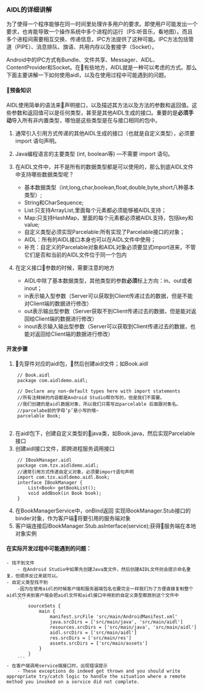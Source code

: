 ### AIDL的详细讲解
为了使得一个程序能够在同一时间里处理许多用户的要求。即使用户可能发出一个要求，也肯能导致一个操作系统中多个进程的运行（PS:听音乐，看地图）。而且多个进程间需要相互交换、传递信息，IPC方法提供了这种可能。IPC方法包括管道（PIPE）、消息排队、旗语、共用内存以及套接字（Socket）。

Android中的IPC方式有Bundle、文件共享、Messager、AIDL、ContentProvider和Socket。在有些地方，AIDL就是一种可以考虑的方式。那么下面主要讲解一下如何使用aidl，以及在使用过程中可能遇到的问题。

#### 预备知识
AIDL使用简单的语法来声明接口，以及描述其方法以及方法的参数和返回值。这些参数和返回值可以是任何类型，甚至是其他AIDL生成的接口。重要的是**必须手动**导入所有非内置类型，哪怕是这些类型是在与接口相同的包中。
1. 通常引入引用方式传递的其他AIDL生成的接口（也就是自定义类型），必须要import 语句声明。
2. Java编程语言的主要类型 (int, boolean等) —不需要 import 语句。
3. 在AIDL文件中，并不是所有的数据类型都是可以使用的，那么到底AIDL文件中支持哪些数据类型呢？
    - 基本数据类型（int,long,char,boolean,float,double,byte,short八种基本类型）;
    - String和CharSequence;
    - List:只支持ArrayList,里面每个元素都必须能够被AIDL支持；
    - Map:只支持HashMap，里面的每个元素都必须被AIDL支持，包括key和value;
    - 自定义类型必须实现Parcelable:所有实现了Parcelable接口的对象；
    - AIDL：所有的AIDL接口本身也可以在AIDL文件中使用；
    - 补充：自定义的Parcelable对象和AIDL对象必须要显式import进来，不管它们是否和当前的AIDL文件位于同一个包内

4. 在定义接口参数的时候，需要注意的地方
    - AIDL中除了基本数据类型，其他类型的参数**必须**标上方向：in、out或者inout；
    - in表示输入型参数（Server可以获取到Client传递过去的数据，但是不能对Client端的数据进行修改）
    - out表示输出型参数（Server获取不到Client传递过去的数据，但是能对返回给Client端的数据进行修改）
    - inout表示输入输出型参数（Server可以获取到Client传递过去的数据，也能对返回给Client端的数据进行修改）

#### 开发步骤
1. 先穿件对应的aidl包，然后创建aidl文件；如Book.aidl
```
    // Book.aidl
    package com.aidldemo.aidl;

    // Declare any non-default types here with import statements
    //所有注释掉的内容都是Android Studio帮你写的，但是我们不需要。
    //我们创建的是aidl数据对象，所以我们只需写出parcelable 后面跟对象名。
    //parcelabe前的字母‘p’是小写的哦~
    parcelable Book;
    
```
2. 在aidl包下，创建自定义类型的java类，如Book.java，然后实现Parcelable接口
3. 创建aidl接口文件，即跨进程服务调用接口
```
    // IBookManager.aidl
    package com.tzx.aidldemo.aidl;
    //通常引用方式传递自定义对象，必须要import语句声明
    import com.tzx.aidldemo.aidl.Book;
    interface IBookManager {
        List<Book> getBookList();
        void addBook(in Book book);
    }

```
4. 在BookManagerService中，onBind返回 实现IBookManager.Stub接口的binder对象，作为客户端将要引用的服务端对象
5. 客户端连接后IBookManager.Stub.asInterface(service);获得服务端在本地对象实例



####  在实际开发过程中可能遇到的问题：
    - 找不到文件
        - 在Android Studio中如果先创建Java类文件，然后创建AIDL文件则会提示命名重复，但顺序反过来就可以。
    - 自定义类型找不到
        -因为在使用aidl的时候客户端和服务器端包名也要完全一样我们为了方便直接复制整个aidl文件夹到客户端会把aidl文件和aidl接口中用到的自定义类型都放到这个文件中  
        ```
            sourceSets {
                main {
                    manifest.srcFile 'src/main/AndroidManifest.xml'
                    java.srcDirs = ['src/main/java', 'src/main/aidl']
                    resources.srcDirs = ['src/main/java', 'src/main/aidl']
                    aidl.srcDirs = ['src/main/aidl']
                    res.srcDirs = ['src/main/res']
                    assets.srcDirs = ['src/main/assets']
                }
            }
        ```
    - 在客户端调用service端接口时，出现错误提示
        - These exceptions do indeed get thrown and you should write appropriate try/catch logic to handle the situation where a remote method you invoked on a service did not complete.
